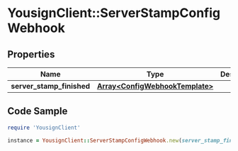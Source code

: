 # YousignClient::ServerStampConfigWebhook

## Properties

Name | Type | Description | Notes
------------ | ------------- | ------------- | -------------
**server_stamp_finished** | [**Array&lt;ConfigWebhookTemplate&gt;**](ConfigWebhookTemplate.md) |  | [optional] 

## Code Sample

```ruby
require 'YousignClient'

instance = YousignClient::ServerStampConfigWebhook.new(server_stamp_finished: null)
```


